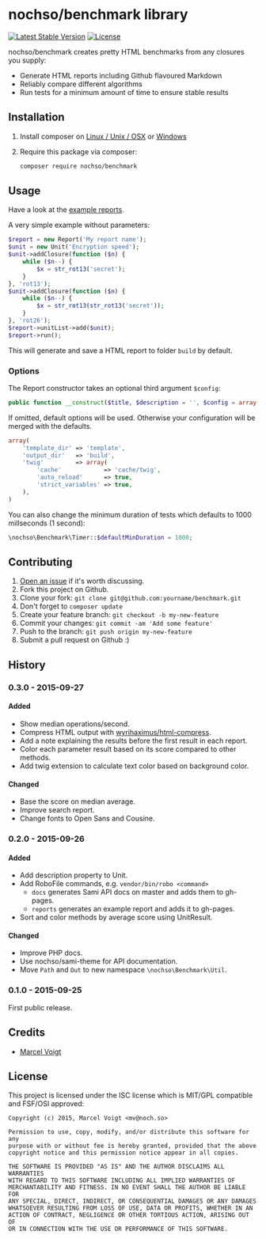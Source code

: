 # nochso/benchmark library

[![Latest Stable Version](https://poser.pugx.org/nochso/benchmark/v/stable)](https://packagist.org/packages/nochso/benchmark)
[![License](https://poser.pugx.org/nochso/benchmark/license)](LICENSE)

nochso/benchmark creates pretty HTML benchmarks from any closures you supply:

- Generate HTML reports including Github flavoured Markdown
- Reliably compare different algorithms
- Run tests for a minimum amount of time to ensure stable results

## Installation

1. Install composer on [Linux / Unix / OSX][composeru] or [Windows][composerw]
2. Require this package via composer:

    ```sh
    composer require nochso/benchmark
    ```

## Usage

Have a look at the [example reports](reports/).

A very simple example without parameters:

```php
$report = new Report('My report name');
$unit = new Unit('Encryption speed');
$unit->addClosure(function ($n) {
    while ($n--) {
        $x = str_rot13('secret');
    }
}, 'rot13');
$unit->addClosure(function ($n) {
    while ($n--) {
        $x = str_rot13(str_rot13('secret'));
    }
}, 'rot26');
$report->unitList->add($unit);
$report->run();
```

This will generate and save a HTML report to folder `build` by default.

### Options

The Report constructor takes an optional third argument `$config`:

```php
public function __construct($title, $description = '', $config = array())
```

If omitted, default options will be used. Otherwise your configuration will be merged with the defaults.

```php
array(
    'template_dir' => 'template',
    'output_dir'   => 'build',
    'twig'         => array(
        'cache'            => 'cache/twig',
        'auto_reload'      => true,
        'strict_variables' => true,
    ),
)
```

You can also change the minimum duration of tests which defaults to 1000 millseconds (1 second):
```php
\nochso\Benchmark\Timer::$defaultMinDuration = 1000;
```

## Contributing

1. [Open an issue](https://github.com/nochso/benchmark/issues/new) if it's worth discussing.
2. Fork this project on Github.
3. Clone your fork: `git clone git@github.com:yourname/benchmark.git`
4. Don't forget to `composer update`
4. Create your feature branch: `git checkout -b my-new-feature`
5. Commit your changes: `git commit -am 'Add some feature'`
6. Push to the branch: `git push origin my-new-feature`
7. Submit a pull request on Github :)

## History

### 0.3.0 - 2015-09-27
#### Added
- Show median operations/second.
- Compress HTML output with [wyrihaximus/html-compress](https://github.com/WyriHaximus/HtmlCompress).
- Add a note explaining the results before the first result in each report.
- Color each parameter result based on its score compared to other methods.
- Add twig extension to calculate text color based on background color.

#### Changed
- Base the score on median average.
- Improve search report.
- Change fonts to Open Sans and Cousine.

### 0.2.0 - 2015-09-26
#### Added
- Add description property to Unit.
- Add RoboFile commands, e.g. `vendor/bin/robo <command>`
  - `docs` generates Sami API docs on master and adds them to gh-pages.
  - `reports` generates an example report and adds it to gh-pages.
- Sort and color methods by average score using UnitResult.

#### Changed
- Improve PHP docs.
- Use nochso/sami-theme for API documentation.
- Move `Path` and `Out` to new namespace `\nochso\Benchmark\Util`.

### 0.1.0 - 2015-09-25
First public release.

## Credits

- [Marcel Voigt](https://github.com/nochso)

## License
This project is licensed under the ISC license which is MIT/GPL compatible and FSF/OSI approved:

```
Copyright (c) 2015, Marcel Voigt <mv@noch.so>

Permission to use, copy, modify, and/or distribute this software for any
purpose with or without fee is hereby granted, provided that the above
copyright notice and this permission notice appear in all copies.

THE SOFTWARE IS PROVIDED "AS IS" AND THE AUTHOR DISCLAIMS ALL WARRANTIES
WITH REGARD TO THIS SOFTWARE INCLUDING ALL IMPLIED WARRANTIES OF
MERCHANTABILITY AND FITNESS. IN NO EVENT SHALL THE AUTHOR BE LIABLE FOR
ANY SPECIAL, DIRECT, INDIRECT, OR CONSEQUENTIAL DAMAGES OR ANY DAMAGES
WHATSOEVER RESULTING FROM LOSS OF USE, DATA OR PROFITS, WHETHER IN AN
ACTION OF CONTRACT, NEGLIGENCE OR OTHER TORTIOUS ACTION, ARISING OUT OF
OR IN CONNECTION WITH THE USE OR PERFORMANCE OF THIS SOFTWARE.
```

[composeru]: "https://getcomposer.org/doc/00-intro.md#installation-linux-unix-osx"
[composerw]: "https://getcomposer.org/doc/00-intro.md#installation-windows"
